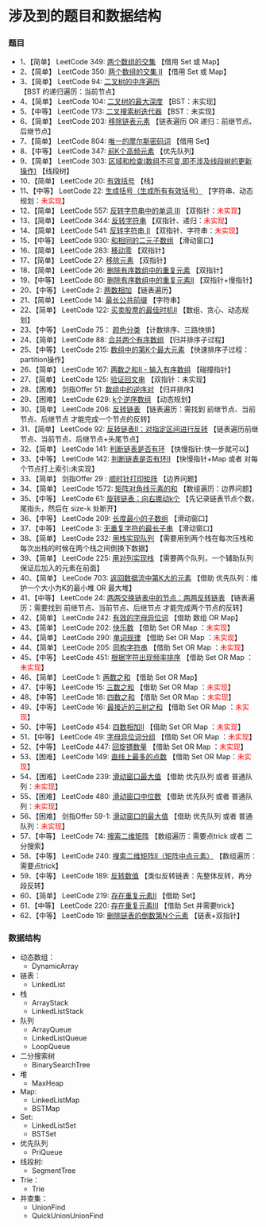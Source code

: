# 涉及到的题目和数据结构

### 题目
- 1、【简单】 LeetCode 349: [两个数组的交集](https://leetcode-cn.com/problems/intersection-of-two-arrays/) 【借用 Set 或 Map】
- 2、【简单】 LeetCode 350: [两个数组的交集 II](https://leetcode-cn.com/problems/intersection-of-two-arrays-ii/) 【借用 Set 或 Map】
- 3、【简单】 LeetCode 94: [二叉树的中序遍历](https://leetcode-cn.com/problems/binary-tree-inorder-traversal/) 【BST 的递归遍历：当前节点】
- 4、【简单】 LeetCode 104: [二叉树的最大深度](https://leetcode-cn.com/problems/maximum-depth-of-binary-tree/) 【BST：未实现】
- 5、【中等】 LeetCode 173: [二叉搜索树迭代器](https://leetcode-cn.com/problems/binary-search-tree-iterator/) 【BST：未实现】
- 6、【简单】 LeetCode 203: [移除链表元素](https://leetcode-cn.com/problems/remove-linked-list-elements/) 【链表遍历 OR 递归：前继节点、后继节点】
- 7、【简单】 LeetCode 804: [唯一的摩尔斯密码词](https://leetcode-cn.com/problems/unique-morse-code-words/) 【借用 Set】
- 8、【中等】 LeetCode 347: [前K个高频元素](https://leetcode-cn.com/problems/top-k-frequent-elements/) 【优先队列】
- 9、【简单】 LeetCode 303: [区域和检查(数组不可变,即不涉及线段树的更新操作)](https://leetcode-cn.com/problems/range-sum-query-immutable/) 【线段树】
- 10、【简单】 LeetCode 20: [有效括号](https://leetcode-cn.com/problems/valid-parentheses/) 【栈】
- 11、【中等】 LeetCode 22: [生成括号（生成所有有效括号）](https://leetcode-cn.com/problems/generate-parentheses/) 【字符串、动态规划：<font color=red>未实现</font>】
- 12、【简单】 LeetCode 557: [反转字符串中的单词 III](https://leetcode-cn.com/problems/reverse-words-in-a-string-iii/) 【双指针：<font color=red>未实现</font>】
- 13、【简单】 LeetCode 344: [反转字符串](https://leetcode-cn.com/problems/reverse-string/) 【双指针、递归：<font color=red>未实现</font>】
- 14、【简单】 LeetCode 541: [反转字符串 II](https://leetcode-cn.com/problems/reverse-string-ii/) 【双指针、字符串：<font color=red>未实现</font>】
- 15、【中等】 LeetCode 930: [和相同的二元子数组](https://leetcode-cn.com/problems/binary-subarrays-with-sum/) 【滑动窗口】
- 16、【简单】 LeetCode 283: [移动零](https://leetcode-cn.com/problems/move-zeroes/) 【双指针】
- 17、【简单】 LeetCode 27: [移除元素](https://leetcode-cn.com/problems/remove-element/) 【双指针】
- 18、【简单】 LeetCode 26: [删除有序数组中的重复元素](https://leetcode-cn.com/problems/remove-duplicates-from-sorted-array/) 【双指针】
- 19、【中等】 LeetCode 80: [删除有序数组中的重复元素II](https://leetcode-cn.com/problems/remove-duplicates-from-sorted-array-ii/) 【双指针+慢指针】
- 20、【中等】 LeetCode 2: [两数相加](https://leetcode-cn.com/problems/add-two-numbers/) 【链表遍历】
- 21、【简单】 LeetCode 14: [最长公共前缀](https://leetcode-cn.com/problems/longest-common-prefix/) 【字符串】
- 22、【简单】 LeetCode 122: [买卖股票的最佳时机II](https://leetcode-cn.com/problems/best-time-to-buy-and-sell-stock-ii/) 【数组、贪心、动态规划】
- 23、【中等】 LeetCode 75： [颜色分类](https://leetcode-cn.com/problems/sort-colors/) 【计数排序、三路快排】
- 24、【简单】 LeetCode 88: [合并两个有序数组](https://leetcode-cn.com/problems/merge-sorted-array/) 【归并排序子过程】
- 25、【中等】 LeetCode 215: [数组中的第K个最大元素](https://leetcode-cn.com/problems/kth-largest-element-in-an-array/) 【快速排序子过程：partition操作】
- 26、【简单】 LeetCode 167: [两数之和II - 输入有序数组](https://leetcode-cn.com/problems/two-sum-ii-input-array-is-sorted/) 【碰撞指针】
- 27、【简单】 LeetCode 125: [验证回文串](https://leetcode-cn.com/problems/valid-palindrome/) 【双指针：未实现】
- 28、【困难】 剑指Offer 51: [数组中的逆序对](https://leetcode-cn.com/problems/shu-zu-zhong-de-ni-xu-dui-lcof/) 【归并排序】
- 29、【困难】 LeetCode 629: [k个逆序数组](https://leetcode-cn.com/problems/k-inverse-pairs-array/) 【动态规划】
- 30、【简单】 LeetCode 206: [反转链表](https://leetcode-cn.com/problems/reverse-linked-list/) 【链表遍历：需找到 前继节点、当前节点、后继节点 才能完成一个节点的反转】
- 31、【简单】 LeetCode 92: [反转链表II：对指定区间进行反转](https://leetcode-cn.com/problems/reverse-linked-list-ii/) 【链表遍历前继节点、当前节点、后继节点+头尾节点】
- 32、【简单】 LeetCode 141: [判断链表是否有环](https://leetcode-cn.com/problems/linked-list-cycle/) 【快慢指针:快一步就可以】
- 33、【中等】 LeetCode 142: [判断链表是否有环II](https://leetcode-cn.com/problems/linked-list-cycle-ii/) 【快慢指针+Map 或者 对每个节点打上索引:未实现】  
- 33、【简单】 剑指Offer 29 : [顺时针打印矩阵](https://leetcode-cn.com/problems/shun-shi-zhen-da-yin-ju-zhen-lcof/) 【边界问题】
- 34、【简单】 LeetCode 1572: [矩阵对角线元素的和](https://leetcode-cn.com/problems/matrix-diagonal-sum/) 【数组遍历：边界问题】
- 35、【中等】 LeetCode 61: [旋转链表：向右挪动k个](https://leetcode-cn.com/problems/rotate-list/) 【先记录链表节点个数，尾指头，然后在 size-k 处断开】
- 36、【中等】 LeetCode 209: [长度最小的子数组](https://leetcode-cn.com/problems/minimum-size-subarray-sum/) 【滑动窗口】
- 37、【中等】 LeetCode 3: [无重复字符的最长子串](https://leetcode-cn.com/problems/longest-substring-without-repeating-characters/) 【滑动窗口】
- 38、【简单】 LeetCode 232: [用栈实现队列](https://leetcode-cn.com/problems/implement-queue-using-stacks/) 【需要用到两个栈在每次压栈和每次出栈的时候在两个栈之间倒换下数据】
- 39、【简单】 LeetCode 225: [用对列实现栈](https://leetcode-cn.com/problems/implement-queue-using-stacks/) 【需要两个队列，一个辅助队列保证后加入的元素在前面】
- 40、【简单】 LeeCode 703: [返回数据流中第K大的元素](https://leetcode-cn.com/problems/kth-largest-element-in-a-stream/) 【借助 优先队列：维护一个大小为K的最小堆 OR 最大堆】
- 41、【中等】 LeetCode 24: [两两交换链表中的节点：两两反转链表](https://leetcode-cn.com/problems/swap-nodes-in-pairs/) 【链表遍历：需要找到 前继节点、当前节点、后继节点 才能完成两个节点的反转】
- 42、【简单】 LeetCode 242: [有效的字母异位词](https://leetcode-cn.com/problems/valid-anagram/) 【借助 数组 OR Map】
- 43、【简单】 LeetCode 202: [快乐数](https://leetcode-cn.com/problems/happy-number/) 【借助 Set OR Map ：<font color=red>未实现</font>】
- 44、【简单】 LeetCode 290: [单词规律](https://leetcode-cn.com/problems/word-pattern/) 【借助 Set OR Map ：<font color=red>未实现</font>】
- 44、【简单】 LeetCode 205: [同构字符串](https://leetcode-cn.com/problems/isomorphic-strings/) 【借助 Set OR Map ：<font color=red>未实现</font>】
- 45、【中等】 LeetCode 451: [根据字符出现频率排序](https://leetcode-cn.com/problems/sort-characters-by-frequency/) 【借助 Set OR Map ：<font color=red>未实现</font>】
- 46、【简单】 LeetCode 1: [两数之和](https://leetcode-cn.com/problems/two-sum/) 【借助 Set OR Map】
- 47、【中等】 LeetCode 15: [三数之和](https://leetcode-cn.com/problems/3sum/) 【借助 Set OR Map ：<font color=red>未实现</font>】
- 48、【中等】 LeetCode 18: [四数之和](https://leetcode-cn.com/problems/4sum/) 【借助 Set OR Map ：<font color=red>未实现</font>】
- 49、【中等】 LeetCode 16: [最接近的三树之和](https://leetcode-cn.com/problems/3sum-closest/) 【借助 Set OR Map ：<font color=red>未实现</font>】
- 50、【中等】 LeetCode 454: [四数相加II](https://leetcode-cn.com/problems/4sum-ii/) 【借助 Set OR Map ：<font color=red>未实现</font>】
- 51、【中等】 LeetCode 49: [字母异位词分组](https://leetcode-cn.com/problems/group-anagrams/) 【借助 Set OR Map ：<font color=red>未实现</font>】
- 52、【中等】 LeetCode 447: [回旋镖数量](https://leetcode-cn.com/problems/number-of-boomerangs/) 【借助 Set OR Map ：<font color=red>未实现</font>】
- 53、【困难】 LeetCode 149: [直线上最多的点数](https://leetcode-cn.com/problems/max-points-on-a-line/) 【借助 Set OR Map：<font color=red>未实现</font>】
- 54、【困难】 LeetCode 239: [滑动窗口最大值](https://leetcode-cn.com/problems/sliding-window-maximum/) 【借助 优先队列 或者 普通队列：<font color=red>未实现</font>】
- 55、【困难】 LeetCode 480: [滑动窗口中位数](https://leetcode-cn.com/problems/sliding-window-median/) 【借助 优先队列 或者 普通队列：<font color=red>未实现</font>】
- 56、【困难】 剑指Offer 59-1: [滑动窗口的最大值](https://leetcode-cn.com/problems/hua-dong-chuang-kou-de-zui-da-zhi-lcof/) 【借助 优先队列 或者 普通队列：<font color=red>未实现</font>】
- 57、【中等】 LeetCode 74: [搜索二维矩阵](https://leetcode-cn.com/problems/search-a-2d-matrix/) 【数组遍历：需要点trick 或者 二分搜索】
- 58、【中等】 LeetCode 240: [搜索二维矩阵II（矩阵中点元素）](https://leetcode-cn.com/problems/search-a-2d-matrix-ii/) 【数组遍历：需要点trick】
- 59、【中等】 LeetCode 189: [反转数值](https://leetcode-cn.com/problems/rotate-array/) 【类似反转链表：先整体反转，再分段反转】
- 60、【简单】 LeetCode 219: [存在重复元素II](https://leetcode-cn.com/problems/contains-duplicate-ii/) 【借助 Set】
- 61、【中等】 LeetCode 220: [存在重复元素III](https://leetcode-cn.com/problems/contains-duplicate-iii/) 【借助 Set 并需要trick】
- 62、【中等】 LeetCode 19: [删除链表的倒数第N个元素](https://leetcode-cn.com/problems/remove-nth-node-from-end-of-list/) 【链表+双指针】

### 数据结构  
- 动态数组：
  * DynamicArray
- 链表：
  * LinkedList
- 栈
  * ArrayStack
  * LinkedListStack
- 队列
  * ArrayQueue
  * LinkedListQueue
  * LoopQueue  
- 二分搜索树
  * BinarySearchTree
- 堆
  * MaxHeap
- Map:
  * LinkedListMap
  * BSTMap
- Set: 
  * LinkedListSet
  * BSTSet
- 优先队列
  * PriQueue
- 线段树:
  * SegmentTree
- Trie：
  * Trie
- 并查集：
  * UnionFind
  * QuickUnionUnionFind  